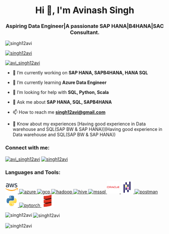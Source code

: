 <h1 align="center">Hi 👋, I'm Avinash Singh</h1>
<h3 align="center">Aspiring Data Engineer|A passionate SAP HANA|B4HANA|SAC Consultant.</h3>

<p align="left"> <img src="https://komarev.com/ghpvc/?username=singh12avi&label=Profile%20views&color=0e75b6&style=flat" alt="singh12avi" /> </p>

<p align="left"> <a href="https://github.com/ryo-ma/github-profile-trophy"><img src="https://github-profile-trophy.vercel.app/?username=singh12avi" alt="singh12avi" /></a> </p>

<p align="left"> <a href="https://twitter.com/avi_singh12avi" target="blank"><img src="https://img.shields.io/twitter/follow/avi_singh12avi?logo=twitter&style=for-the-badge" alt="avi_singh12avi" /></a> </p>

- 🔭 I’m currently working on **SAP HANA, SAPB4HANA, HANA SQL**

- 🌱 I’m currently learning **Azure Data Engineer**

- 🤝 I’m looking for help with **SQL, Python, Scala**

- 💬 Ask me about **SAP HANA, SQL, SAPB4HANA**

- 📫 How to reach me **singh12avi@gmail.com**

- 📄 Know about my experiences [Having good experience in Data warehouse and SQL(SAP BW & SAP HANA)](Having good experience in Data warehouse and SQL(SAP BW & SAP HANA))

<h3 align="left">Connect with me:</h3>
<p align="left">
<a href="https://twitter.com/avi_singh12avi" target="blank"><img align="center" src="https://raw.githubusercontent.com/rahuldkjain/github-profile-readme-generator/master/src/images/icons/Social/twitter.svg" alt="avi_singh12avi" height="30" width="40" /></a>
<a href="https://linkedin.com/in/singh12avi" target="blank"><img align="center" src="https://raw.githubusercontent.com/rahuldkjain/github-profile-readme-generator/master/src/images/icons/Social/linked-in-alt.svg" alt="singh12avi" height="30" width="40" /></a>
</p>

<h3 align="left">Languages and Tools:</h3>
<p align="left"> <a href="https://aws.amazon.com" target="_blank" rel="noreferrer"> <img src="https://raw.githubusercontent.com/devicons/devicon/master/icons/amazonwebservices/amazonwebservices-original-wordmark.svg" alt="aws" width="40" height="40"/> </a> <a href="https://azure.microsoft.com/en-in/" target="_blank" rel="noreferrer"> <img src="https://www.vectorlogo.zone/logos/microsoft_azure/microsoft_azure-icon.svg" alt="azure" width="40" height="40"/> </a> <a href="https://cloud.google.com" target="_blank" rel="noreferrer"> <img src="https://www.vectorlogo.zone/logos/google_cloud/google_cloud-icon.svg" alt="gcp" width="40" height="40"/> </a> <a href="https://hadoop.apache.org/" target="_blank" rel="noreferrer"> <img src="https://www.vectorlogo.zone/logos/apache_hadoop/apache_hadoop-icon.svg" alt="hadoop" width="40" height="40"/> </a> <a href="https://hive.apache.org/" target="_blank" rel="noreferrer"> <img src="https://www.vectorlogo.zone/logos/apache_hive/apache_hive-icon.svg" alt="hive" width="40" height="40"/> </a> <a href="https://www.microsoft.com/en-us/sql-server" target="_blank" rel="noreferrer"> <img src="https://www.svgrepo.com/show/303229/microsoft-sql-server-logo.svg" alt="mssql" width="40" height="40"/> </a> <a href="https://www.oracle.com/" target="_blank" rel="noreferrer"> <img src="https://raw.githubusercontent.com/devicons/devicon/master/icons/oracle/oracle-original.svg" alt="oracle" width="40" height="40"/> </a> <a href="https://pandas.pydata.org/" target="_blank" rel="noreferrer"> <img src="https://raw.githubusercontent.com/devicons/devicon/2ae2a900d2f041da66e950e4d48052658d850630/icons/pandas/pandas-original.svg" alt="pandas" width="40" height="40"/> </a> <a href="https://postman.com" target="_blank" rel="noreferrer"> <img src="https://www.vectorlogo.zone/logos/getpostman/getpostman-icon.svg" alt="postman" width="40" height="40"/> </a> <a href="https://www.python.org" target="_blank" rel="noreferrer"> <img src="https://raw.githubusercontent.com/devicons/devicon/master/icons/python/python-original.svg" alt="python" width="40" height="40"/> </a> <a href="https://pytorch.org/" target="_blank" rel="noreferrer"> <img src="https://www.vectorlogo.zone/logos/pytorch/pytorch-icon.svg" alt="pytorch" width="40" height="40"/> </a> <a href="https://www.scala-lang.org" target="_blank" rel="noreferrer"> <img src="https://raw.githubusercontent.com/devicons/devicon/master/icons/scala/scala-original.svg" alt="scala" width="40" height="40"/> </a> </p>

<p><img align="left" src="https://github-readme-stats.vercel.app/api/top-langs?username=singh12avi&show_icons=true&locale=en&layout=compact" alt="singh12avi" /></p>

<p>&nbsp;<img align="center" src="https://github-readme-stats.vercel.app/api?username=singh12avi&show_icons=true&locale=en" alt="singh12avi" /></p>

<p><img align="center" src="https://github-readme-streak-stats.herokuapp.com/?user=singh12avi&" alt="singh12avi" /></p>


<!---
singh12avi/singh12avi is a ✨ special ✨ repository because its `README.md` (this file) appears on your GitHub profile.
You can click the Preview link to take a look at your changes.
--->
